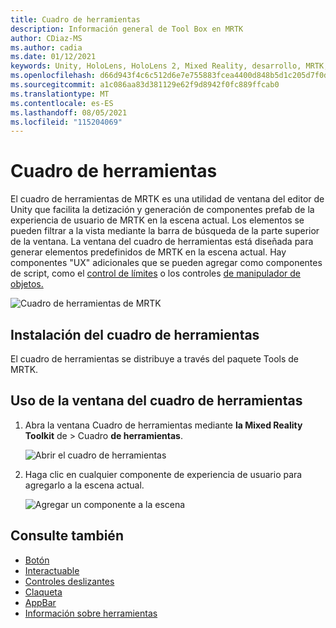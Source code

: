 ```yaml
---
title: Cuadro de herramientas
description: Información general de Tool Box en MRTK
author: CDiaz-MS
ms.author: cadia
ms.date: 01/12/2021
keywords: Unity, HoloLens, HoloLens 2, Mixed Reality, desarrollo, MRTK, MRTK ToolBox
ms.openlocfilehash: d66d943f4c6c512d6e7e755883fcea4400d848b5d1c205d7f0da48cc6217a5b8
ms.sourcegitcommit: a1c086aa83d381129e62f9d8942f0fc889ffcab0
ms.translationtype: MT
ms.contentlocale: es-ES
ms.lasthandoff: 08/05/2021
ms.locfileid: "115204069"
---
```

# <a name="toolbox"></a>Cuadro de herramientas

El cuadro de herramientas de MRTK es una utilidad de ventana del editor de Unity que facilita la detización y generación de componentes prefab de la experiencia de usuario de MRTK en la escena actual. Los elementos se pueden filtrar a la vista mediante la barra de búsqueda de la parte superior de la ventana. La ventana del cuadro de herramientas está diseñada para generar elementos predefinidos de MRTK en la escena actual. Hay componentes "UX" adicionales que se pueden agregar como componentes de script, como el [control de límites](bounds-control.md) o los controles [de manipulador de objetos.](object-manipulator.md)

![Cuadro de herramientas de MRTK](../images/Tools/MRTKToolboxWindow.png)

## <a name="installing-the-toolbox"></a>Instalación del cuadro de herramientas

El cuadro de herramientas se distribuye a través del paquete Tools de MRTK.

## <a name="using-the-toolbox-window"></a>Uso de la ventana del cuadro de herramientas

1. Abra la ventana Cuadro de herramientas mediante **la Mixed Reality Toolkit** de > Cuadro **de herramientas**.

    ![Abrir el cuadro de herramientas](https://user-images.githubusercontent.com/25975362/73321589-ccfbc100-41f7-11ea-8f1a-89c4f68e12f7.gif)

1. Haga clic en cualquier componente de experiencia de usuario para agregarlo a la escena actual.

    ![Agregar un componente a la escena](https://user-images.githubusercontent.com/25975362/73321582-c9683a00-41f7-11ea-8bac-bf8efdb2fbe3.gif)

## <a name="see-also"></a>Consulte también

- [Botón](button.md)
- [Interactuable](interactable.md)
- [Controles deslizantes](sliders.md)
- [Claqueta](slate.md)
- [AppBar](app-bar.md)
- [Información sobre herramientas](tooltip.md)
